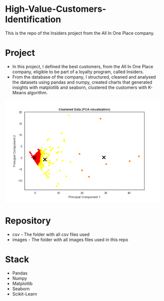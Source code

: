 # High-Value-Customers-Identification

This is the repo of the Insiders project from the All In One Place company.
 
# Project
- In this project, I defined the best customers, from the All In One Place company, eligible to be part of a loyalty program, called Insiders.
- From the database of the company, I structured, cleaned and analysed the datasets using pandas and numpy, created charts that generated insights with matplotlib and seaborn, clustered the customers with K-Means algorithm.

<p align="center">
  <img  src="images/kmeans.png">
</p>

# Repository
- csv - The folder with all csv files used
- images - The folder with all images files used in this repo


# Stack 
- Pandas
- Numpy
- Matplotlib
- Seaborn
- Scikit-Learn

